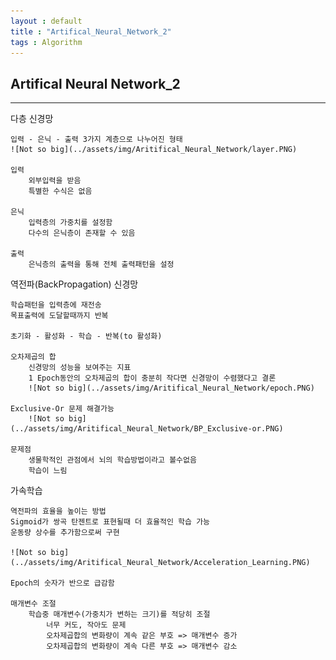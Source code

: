 ```yaml
---
layout : default
title : "Artifical_Neural_Network_2"
tags : Algorithm
---
```


## Artifical Neural Network_2

---

다층 신경망

	입력 - 은닉 - 출력 3가지 계층으로 나누어진 형태
    ![Not so big](../assets/img/Aritifical_Neural_Network/layer.PNG)
    
    입력
    	외부입력을 받음
        특별한 수식은 없음
    
    은닉
    	입력층의 가중치를 설정함
        다수의 은닉층이 존재할 수 있음
    
    출력
    	은닉층의 출력을 통해 전체 출력패턴을 설정
    


역전파(BackPropagation) 신경망
	
    학습패턴을 입력층에 재전송
    목표출력에 도달할때까지 반복
    
    초기화 - 활성화 - 학습 - 반복(to 활성화)
	
    오차제곱의 합
    	신경망의 성능을 보여주는 지표
        1 Epoch동안의 오차제곱의 합이 충분히 작다면 신경망이 수렴했다고 결론
		![Not so big](../assets/img/Aritifical_Neural_Network/epoch.PNG)
        
    Exclusive-Or 문제 해결가능
		![Not so big](../assets/img/Aritifical_Neural_Network/BP_Exclusive-or.PNG)
        
    문제점
    	생물학적인 관점에서 뇌의 학습방법이라고 볼수없음
        학습이 느림
        
가속학습

	역전파의 효율을 높이는 방법
    Sigmoid가 쌍곡 탄젠트로 표현될때 더 효율적인 학습 가능
    운동량 상수를 추가함으로써 구현
    
    ![Not so big](../assets/img/Aritifical_Neural_Network/Acceleration_Learning.PNG)
    
    Epoch의 숫자가 반으로 급감함
    
    매개변수 조절
    	학습중 매개변수(가중치가 변하는 크기)를 적당히 조절
        	너무 커도, 작아도 문제
        	오차제곱합의 변화량이 계속 같은 부호 => 매개변수 증가
            오차제곱합의 변화량이 계속 다른 부호 => 매개변수 감소
            
            